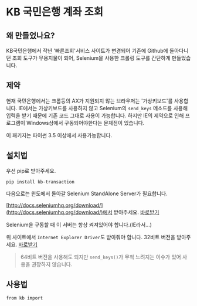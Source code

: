 # KB 국민은행 계좌 조회

## 왜 만들었나요?

KB국민은행에서 작년 '빠른조회'서비스 사이트가 변경되어 기존에 Github에 돌아다니던 조회 도구가 무용지물이 되어,
Selenium을 사용한 크롤링 도구를 간단하게 만들었습니다.

## 제약

현재 국민은행에서는 크롬등의 AX가 지원되지 않는 브라우저는 '가상키보드'를 사용합니다.
IE에서는 가상키보드를 사용하지 않고 Selenium의 `send_keys` 메소드를 사용해 입력을 받기 때문에 기존 코드 그대로 사용이 가능합니다.
하지만 IE의 제약으로 인해 프로그램이 Windows상에서 구동되어야한다는 문제점이 있습니다.

이 패키지는 파이썬 3.5 이상에서 사용가능합니다.

## 설치법

우선 pip로 받아주세요.

```
pip install kb-transaction
```

다음으로는 윈도에서 돌아갈 Selenium StandAlone Server가 필요합니다.

[http://docs.seleniumhq.org/download/](http://docs.seleniumhq.org/download/)에서 받아주세요. [바로받기](https://goo.gl/hWYjHR)

Selenium을 구동할 때 이 서버는 항상 켜져있어야 합니다.(IE라서...)

위 사이트에서 `Internet Explorer Driver`도 받아줘야 합니다. 32비트 버전을 받아주세요. [바로받기](https://goo.gl/BbeFgE)

> 64비트 버전을 사용해도 되지만 `send_keys()`가 무척 느려지는 이슈가 있어 사용을 권장하지 않습니다.

## 사용법

```
from kb import
```